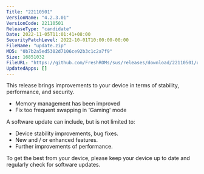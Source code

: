 ```yaml
---
Title: "22110501"
VersionName: "4.2.3.01"
VersionCode: 22110501
ReleaseType: "candidate"
Date: 2022-11-05T11:01:41+08:00
SecurityPatchLevel: 2022-10-01T10:00:00-00:00
FileName: "update.zip"
MD5: "0b7b2a5ed5302d7106ce92b3c1c2a7f9"
Size: 16851032
FileURL: "https://github.com/FreshROMs/sus/releases/download/22110501/update.zip"
UpdatedApps: []
---
```


This release brings improvements to your device in terms of stability, performance, and security.

- Memory management has been improved
- Fix too frequent swapping in 'Gaming' mode

A software update can include, but is not limited to:

-   Device stability improvements, bug fixes.
-   New and / or enhanced features.
-   Further improvements of performance.

To get the best from your device, please keep your device up to date and regularly check for software updates.
